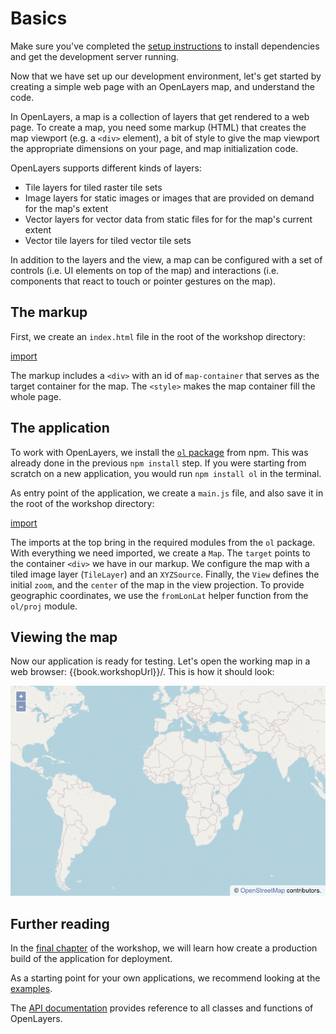 # Basics

Make sure you've completed the [setup instructions](../) to install dependencies and get the development server running.

Now that we have set up our development environment, let's get started by creating a simple web page with an  OpenLayers map, and understand the code.

In OpenLayers, a map is a collection of layers that get rendered to a web page.  To create a map, you need some markup (HTML) that creates the map viewport (e.g. a `<div>` element), a bit of style to give the map viewport the appropriate dimensions on your page, and map initialization code.

OpenLayers supports different kinds of layers:

* Tile layers for tiled raster tile sets
* Image layers for static images or images that are provided on demand for the map's extent
* Vector layers for vector data from static files for for the map's current extent
* Vector tile layers for tiled vector tile sets

In addition to the layers and the view, a map can be configured with a set of controls (i.e. UI elements on top of the map) and interactions (i.e. components that react to touch or pointer gestures on the map).

## The markup

First, we create an `index.html` file in the root of the workshop directory:

[import](../../../src/en/examples/basics/map.html)

The markup includes a `<div>` with an id of `map-container` that serves as the target container for the map.  The `<style>` makes the map container fill the whole page.

## The application

To work with OpenLayers, we install the [`ol` package](https://www.npmjs.com/package/ol) from npm. This was already done in the previous `npm install` step.  If you were starting from scratch on a new application, you would run `npm install ol` in the terminal.

As entry point of the application, we create a `main.js` file, and also save it in the root of the workshop directory:

[import](../../../src/en/examples/basics/map.js)

The imports at the top bring in the required modules from the `ol` package.  With everything we need imported, we create a `Map`. The `target` points to the container `<div>` we have in our markup. We configure the map with a tiled image layer (`TileLayer`) and an `XYZSource`. Finally, the `View` defines the initial `zoom`, and the `center` of the map in the view projection. To provide geographic coordinates, we use the `fromLonLat` helper function from the `ol/proj` module.

## Viewing the map

Now our application is ready for testing. Let's open the working map in a web browser: {{book.workshopUrl}}/. This is how it should look:

![A map of the world](map.png)

## Further reading

In the [final chapter](../deploying/) of the workshop, we will learn how create a production build of the application for deployment.

As a starting point for your own applications, we recommend looking at the [examples](https://openlayers.org/en/latest/examples/).

The [API documentation](https://openlayers.org/en/latest/apidoc/) provides reference to all classes and functions of OpenLayers.

